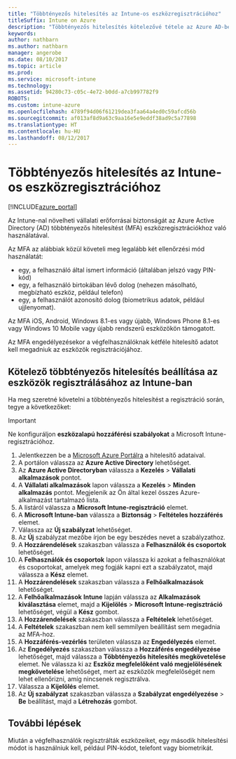 ```yaml
---
title: "Többtényezős hitelesítés az Intune-os eszközregisztrációhoz"
titleSuffix: Intune on Azure
description: "Többtényezős hitelesítés kötelezővé tétele az Azure AD-ben az eszközök regisztrálásához."
keywords: 
author: nathbarn
ms.author: nathbarn
manager: angerobe
ms.date: 08/10/2017
ms.topic: article
ms.prod: 
ms.service: microsoft-intune
ms.technology: 
ms.assetid: 94280c73-c05c-4e72-b0dd-a7cb997782f9
ROBOTS: 
ms.custom: intune-azure
ms.openlocfilehash: 4789f94d06f61219dea3faa64a4ed0c59afcd56b
ms.sourcegitcommit: af013af8d9a63c9aa16e5e9eddf38ad9c5a77898
ms.translationtype: HT
ms.contentlocale: hu-HU
ms.lasthandoff: 08/12/2017
---
```

# <a name="multi-factor-authentication-for-intune-device-enrollments"></a>Többtényezős hitelesítés az Intune-os eszközregisztrációhoz

[!INCLUDE[azure_portal](./includes/azure_portal.md)]

Az Intune-nal növelheti vállalati erőforrásai biztonságát az Azure Active Directory (AD) többtényezős hitelesítést (MFA) eszközregisztrációkhoz való használatával.

Az MFA az alábbiak közül követeli meg legalább két ellenőrzési mód használatát:

- egy, a felhasználó által ismert információ (általában jelszó vagy PIN-kód)
- egy, a felhasználó birtokában lévő dolog (nehezen másolható, megbízható eszköz, például telefon)
- egy, a felhasználót azonosító dolog (biometrikus adatok, például ujjlenyomat).

Az MFA iOS, Android, Windows 8.1-es vagy újabb, Windows Phone 8.1-es vagy Windows 10 Mobile vagy újabb rendszerű eszközökön támogatott.

Az MFA engedélyezésekor a végfelhasználóknak kétféle hitelesítő adatot kell megadniuk az eszközök regisztrációjához.

## <a name="configure-intune-to-require-multi-factor-authentication-at-device-enrollment"></a>Kötelező többtényezős hitelesítés beállítása az eszközök regisztrálásához az Intune-ban

Ha meg szeretné követelni a többtényezős hitelesítést a regisztráció során, tegye a következőket:

>[!Important]
>Ne konfiguráljon **eszközalapú hozzáférési szabályokat** a Microsoft Intune-regisztrációhoz.

1. Jelentkezzen be a [Microsoft Azure Portálra](https://portal.azure.com) a hitelesítő adataival.
2. A portálon válassza az **Azure Active Directory** lehetőséget.
2. Az **Azure Active Directoryban** válassza a **Kezelés** > **Vállalati alkalmazások** pontot.
3. A **Vállalati alkalmazások** lapon válassza a **Kezelés**  > **Minden alkalmazás** pontot. Megjelenik az Ön által kezel összes Azure-alkalmazást tartalmazó lista.
3. A listáról válassza a **Microsoft Intune-regisztráció** elemet.
4. A **Microsoft Intune-ban** válassza a **Biztonság** > **Feltételes hozzáférés** elemet.
5. Válassza az **Új szabályzat** lehetőséget.
6. Az **Új** szabályzat mezőbe írjon be egy beszédes nevet a szabályzathoz.
7. A **Hozzárendelések** szakaszban válassza a **Felhasználók és csoportok** lehetőséget.
8. A **Felhasználók és csoportok** lapon válassza ki azokat a felhasználókat és csoportokat, amelyek meg fogják kapni ezt a szabályzatot, majd válassza a **Kész** elemet.
9. A **Hozzárendelések** szakaszban válassza a **Felhőalkalmazások** lehetőséget.
10. A **Felhőalkalmazások** **Intune** lapján válassza az **Alkalmazások kiválasztása** elemet, majd a **Kijelölés** > **Microsoft Intune-regisztráció** lehetőséget, végül a **Kész** gombot.
11. A **Hozzárendelések** szakaszban válassza a **Feltételek** lehetőséget.
12. A **Feltételek** szakaszban nem kell semmilyen beállítást sem megadnia az MFA-hoz.
13. A **Hozzáférés-vezérlés** területen válassza az **Engedélyezés** elemet.
14. Az **Engedélyezés** szakaszban válassza a **Hozzáférés engedélyezése** lehetőséget, majd válassza a **Többtényezős hitelesítés megkövetelése** elemet.
    Ne válassza ki az **Eszköz megfelelőként való megjelölésének megkövetelése** lehetőséget, mert az eszközök megfelelőségét nem lehet ellenőrizni, amíg nincsenek regisztrálva.
15. Válassza a **Kijelölés** elemet.
16. Az **Új szabályzat** szakaszban válassza a **Szabályzat engedélyezése** > **Be** beállítást, majd a **Létrehozás** gombot.



## <a name="next-steps"></a>További lépések

Miután a végfelhasználók regisztrálták eszközeiket, egy második hitelesítési módot is használniuk kell, például PIN-kódot, telefont vagy biometrikát.
